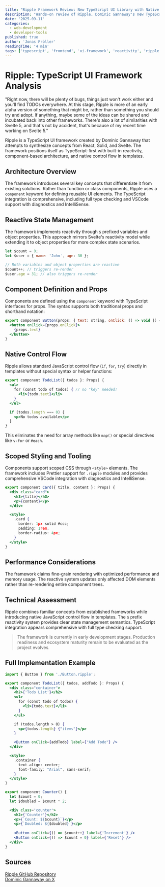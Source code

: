 ```yaml
---
title: "Ripple Framework Review: New TypeScript UI Library with Native Control Flow"
description: "Hands-on review of Ripple, Dominic Gannaway's new TypeScript UI framework featuring reactive state management, native JavaScript control flow, and component-based architecture from React/Svelte maintainer."
date: '2025-09-11'
categories:
  - web-development
  - developer-tools
published: true
author: 'Jonas Fröller'
readingTime: '4 min'
tags: ['typescript', 'frontend', 'ui-framework', 'reactivity', 'ripple']
---
```


<script lang="ts">
  import LinkPreviewCard from '$lib/components/LinkPreviewCard.svelte';
  import InfoBox from '$lib/components/InfoBox.svelte';
</script>

# Ripple: TypeScript UI Framework Analysis

<InfoBox title="Caution" variant="warning" className="my-6">
	"Right now, there will be plenty of bugs, things just won't work either and you'll find TODOs everywhere. At this stage, Ripple is more of an early alpha version of something that might be, rather than something you should try and adopt. If anything, maybe some of the ideas can be shared and incubated back into other frameworks. There's also a lot of similarities with Svelte 5, and that's not by accident, that's because of my recent time working on Svelte 5."
</InfoBox>

Ripple is a TypeScript UI framework created by Dominic Gannaway that attempts to synthesize concepts from React, Solid, and Svelte. The framework positions itself as TypeScript-first with built-in reactivity, component-based architecture, and native control flow in templates.

## Architecture Overview

The framework introduces several key concepts that differentiate it from existing solutions. Rather than function or class components, Ripple uses a `component` keyword for defining reusable UI elements. The TypeScript integration is comprehensive, including full type checking and VSCode support with diagnostics and IntelliSense.

## Reactive State Management

The framework implements reactivity through `$` prefixed variables and object properties. This approach mirrors Svelte's reactivity model while extending it to object properties for more complex state scenarios.

```jsx
let $count = 0;
let $user = { name: 'John', age: 30 };

// Both variables and object properties are reactive
$count++; // triggers re-render
$user.age = 31; // also triggers re-render
```

## Component Definition and Props

Components are defined using the `component` keyword with TypeScript interfaces for props. The syntax supports both traditional props and shorthand notation:

```jsx
export component Button(props: { text: string, onClick: () => void }) {
  <button onClick={props.onClick}>
    {props.text}
  </button>
}
```

## Native Control Flow

Ripple allows standard JavaScript control flow (`if`, `for`, `try`) directly in templates without special syntax or helper functions:

```jsx
export component TodoList({ todos }: Props) {
  <ul>
    for (const todo of todos) { // no "key" needed!
      <li>{todo.text}</li>
    }
  </ul>

  if (todos.length === 0) {
    <p>No todos available</p>
  }
}

```

This eliminates the need for array methods like `map()` or special directives like `v-for` or `#each`.

## Scoped Styling and Tooling

Components support scoped CSS through `<style>` elements. The framework includes Prettier support for `.ripple` modules and provides comprehensive VSCode integration with diagnostics and IntelliSense.

```jsx
export component Card({ title, content }: Props) {
  <div class="card">
    <h3>{title}</h3>
    <p>{content}</p>
  </div>

  <style>
    .card {
      border: 1px solid #ccc;
      padding: 1rem;
      border-radius: 4px;
    }
  </style>
}
```

## Performance Considerations

The framework claims fine-grain rendering with optimized performance and memory usage. The reactive system updates only affected DOM elements rather than re-rendering entire component trees.

## Technical Assessment

Ripple combines familiar concepts from established frameworks while introducing native JavaScript control flow in templates. The `$` prefix reactivity system provides clear state management semantics. TypeScript integration appears comprehensive with full type checking support.

> The framework is currently in early development stages. Production readiness and ecosystem maturity remain to be evaluated as the project evolves.

## Full Implementation Example

<LinkPreviewCard url="https://www.ripplejs.com/playground" />

```jsx
import { Button } from './Button.ripple';

export component TodoList({ todos, addTodo }: Props) {
  <div class="container">
    <h2>{'Todo List'}</h2>
    <ul>
      for (const todo of todos) {
        <li>{todo.text}</li>
      }
    </ul>

    if (todos.length > 0) {
      <p>{todos.length} {"items"}</p>
    }

    <Button onClick={addTodo} label={"Add Todo"} />
  </div>

  <style>
    .container {
      text-align: center;
      font-family: "Arial", sans-serif;
    }
  </style>
}

export component Counter() {
  let $count = 0;
  let $doubled = $count * 2;

  <div class='counter'>
    <h2>{'Counter'}</h2>
    <p>{`Count: ${$count}`}</p>
    <p>{`Doubled: ${$doubled}`}</p>
    
    <Button onClick={() => $count++} label={'Increment'} />
    <Button onClick={() => $count = 0} label={'Reset'} /> 
  </div>
}
```

## Sources

[Ripple GitHub Repository](https://github.com/trueadm/ripple)  
[Dominic Gannaway on X](https://x.com/trueadm)
